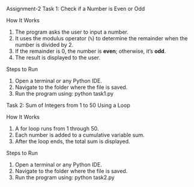 Assignment-2
Task 1: Check if a Number is Even or Odd

How It Works
1. The program asks the user to input a number.
2. It uses the modulus operator (`%`) to determine the remainder when the number is divided by 2.
3. If the remainder is 0, the number is **even**; otherwise, it’s **odd**.
4. The result is displayed to the user.

Steps to Run
1. Open a terminal or any Python IDE.
2. Navigate to the folder where the file is saved.
3. Run the program using:
python task1.py


Task 2: Sum of Integers from 1 to 50 Using a Loop

How It Works
1. A for loop runs from 1 through 50.
2. Each number is added to a cumulative variable sum.
3. After the loop ends, the total sum is displayed.

Steps to Run
1. Open a terminal or any Python IDE.
2. Navigate to the folder where the file is saved.
3. Run the program using:
python task2.py
